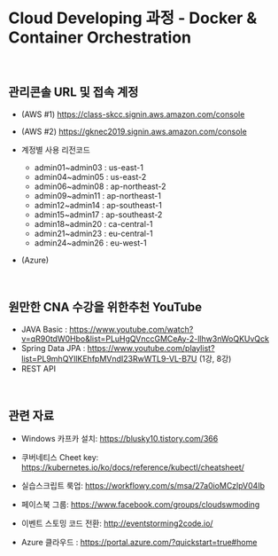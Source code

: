 #  Cloud Developing 과정 - Docker & Container Orchestration

<br/>

## 관리콘솔 URL 및 접속 계정
- (AWS #1) https://class-skcc.signin.aws.amazon.com/console
- (AWS #2) https://gknec2019.signin.aws.amazon.com/console
- 계정별 사용 리전코드
  - admin01~admin03 : us-east-1
  - admin04~admin05 : us-east-2
  - admin06~admin08 : ap-northeast-2
  - admin09~admin11 : ap-northeast-1
  - admin12~admin14 : ap-southeast-1
  - admin15~admin17 : ap-southeast-2
  - admin18~admin20 : ca-central-1
  - admin21~admin23 : eu-central-1  
  - admin24~admin26 : eu-west-1    

- (Azure)
<br/>

## 원만한 CNA 수강을 위한추천 YouTube
- JAVA Basic : https://www.youtube.com/watch?v=qR90tdW0Hbo&list=PLuHgQVnccGMCeAy-2-llhw3nWoQKUvQck
- Spring Data JPA : https://www.youtube.com/playlist?list=PL9mhQYIlKEhfpMVndI23RwWTL9-VL-B7U (1강, 8강)
- REST API 
<br/>

## 관련 자료

- Windows 카프카 설치: https://blusky10.tistory.com/366

- 쿠버네티스 Cheet key: 
https://kubernetes.io/ko/docs/reference/kubectl/cheatsheet/

- 실습스크립트 룩업:
https://workflowy.com/s/msa/27a0ioMCzlpV04Ib

- 페이스북 그룹: 
https://www.facebook.com/groups/cloudswmoding  

- 이벤트 스토밍 코드 전환: 
http://eventstorming2code.io/  

- Azure 클라우드 : 
https://portal.azure.com/?quickstart=true#home

<br/>
